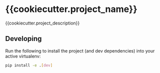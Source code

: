 # {{cookiecutter.project_name}}

{{cookiecutter.project_description}}

## Developing

Run the following to install the project (and dev dependencies) into your active virtualenv:

```bash
pip install -e .[dev]
```
